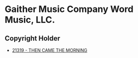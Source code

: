 # Gaither Music Company Word Music, LLC.

## Copyright Holder

- [21319 - THEN CAME THE MORNING](/hymns/21319.md)


